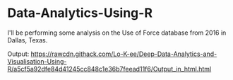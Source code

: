 # Data-Analytics-Using-R
I'll be performing some analysis on the Use of Force database from 2016 in Dallas, Texas.

Output: https://rawcdn.githack.com/Lo-K-ee/Deep-Data-Analytics-and-Visualisation-Using-R/a5cf5a92dfe84d41245cc848c1e36b7feead11f6/Output_in_html.html
